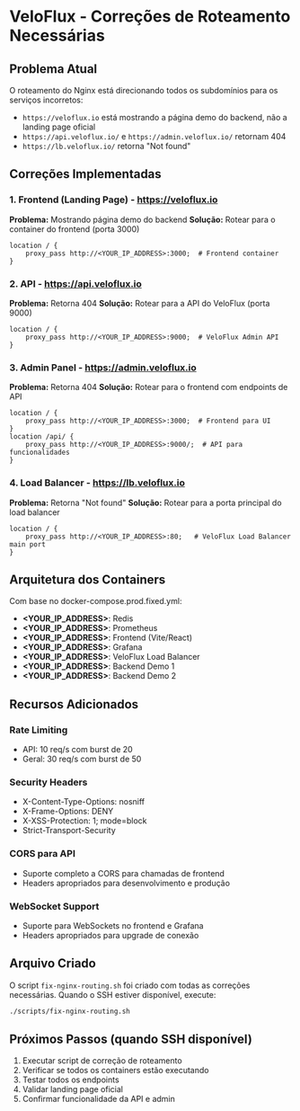 # VeloFlux - Correções de Roteamento Necessárias

## Problema Atual
O roteamento do Nginx está direcionando todos os subdomínios para os serviços incorretos:
- `https://veloflux.io` está mostrando a página demo do backend, não a landing page oficial
- `https://api.veloflux.io/` e `https://admin.veloflux.io/` retornam 404
- `https://lb.veloflux.io/` retorna "Not found"

## Correções Implementadas

### 1. Frontend (Landing Page) - https://veloflux.io
**Problema:** Mostrando página demo do backend
**Solução:** Rotear para o container do frontend (porta 3000)
```nginx
location / {
    proxy_pass http://<YOUR_IP_ADDRESS>:3000;  # Frontend container
}
```

### 2. API - https://api.veloflux.io
**Problema:** Retorna 404
**Solução:** Rotear para a API do VeloFlux (porta 9000)
```nginx
location / {
    proxy_pass http://<YOUR_IP_ADDRESS>:9000;  # VeloFlux Admin API
}
```

### 3. Admin Panel - https://admin.veloflux.io
**Problema:** Retorna 404
**Solução:** Rotear para o frontend com endpoints de API
```nginx
location / {
    proxy_pass http://<YOUR_IP_ADDRESS>:3000;  # Frontend para UI
}
location /api/ {
    proxy_pass http://<YOUR_IP_ADDRESS>:9000/;  # API para funcionalidades
}
```

### 4. Load Balancer - https://lb.veloflux.io
**Problema:** Retorna "Not found"
**Solução:** Rotear para a porta principal do load balancer
```nginx
location / {
    proxy_pass http://<YOUR_IP_ADDRESS>:80;   # VeloFlux Load Balancer main port
}
```

## Arquitetura dos Containers

Com base no docker-compose.prod.fixed.yml:
- **<YOUR_IP_ADDRESS>**: Redis
- **<YOUR_IP_ADDRESS>**: Prometheus  
- **<YOUR_IP_ADDRESS>**: Frontend (Vite/React)
- **<YOUR_IP_ADDRESS>**: Grafana
- **<YOUR_IP_ADDRESS>**: VeloFlux Load Balancer
- **<YOUR_IP_ADDRESS>**: Backend Demo 1
- **<YOUR_IP_ADDRESS>**: Backend Demo 2

## Recursos Adicionados

### Rate Limiting
- API: 10 req/s com burst de 20
- Geral: 30 req/s com burst de 50

### Security Headers
- X-Content-Type-Options: nosniff
- X-Frame-Options: DENY
- X-XSS-Protection: 1; mode=block
- Strict-Transport-Security

### CORS para API
- Suporte completo a CORS para chamadas de frontend
- Headers apropriados para desenvolvimento e produção

### WebSocket Support
- Suporte para WebSockets no frontend e Grafana
- Headers apropriados para upgrade de conexão

## Arquivo Criado
O script `fix-nginx-routing.sh` foi criado com todas as correções necessárias. Quando o SSH estiver disponível, execute:

```bash
./scripts/fix-nginx-routing.sh
```

## Próximos Passos (quando SSH disponível)
1. Executar script de correção de roteamento
2. Verificar se todos os containers estão executando
3. Testar todos os endpoints
4. Validar landing page oficial
5. Confirmar funcionalidade da API e admin
